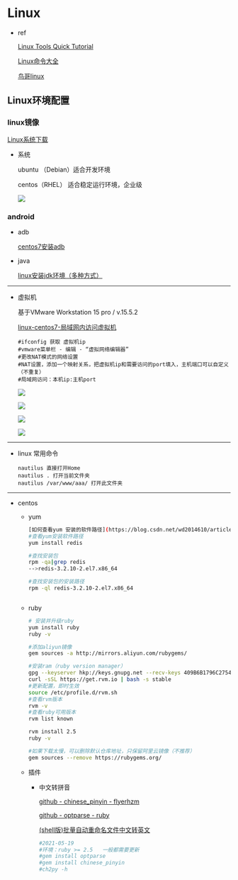 # Linux



* ref

  [Linux Tools Quick Tutorial](https://linuxtools-rst.readthedocs.io/zh_CN/latest/base/index.html#)

  [Linux命令大全](https://man.linuxde.net/)

  [鸟哥linux](http://cn.linux.vbird.org/linux_basic/linux_basic.php)





## Linux环境配置

### linux镜像

[Linux系统下载](https://man.linuxde.net/download/)

* 系统

  ubuntu （Debian）适合开发环境

  centos（RHEL） 适合稳定运行环境，企业级

  ![](https://i.loli.net/2021/05/08/jk3hSdJbq8FZPLN.jpg)



### android

* adb 

  [centos7安装adb](https://blog.csdn.net/zhesir/article/details/77542859)

* java

  [linux安装jdk环境（多种方式）](https://blog.csdn.net/lyhkmm/article/details/79524712)



---



* 虚拟机

  基于VMware Workstation 15 pro / v.15.5.2

  [linux-centos7-局域网内访问虚拟机](https://blog.csdn.net/Varose/article/details/98791852)

  ``` text
  #ifconfig 获取 虚拟机ip
  #vmware菜单栏 - 编辑 - “虚拟网络编辑器”
  #更改NAT模式的网络设置
  #NAT设置，添加一个映射关系，把虚拟机ip和需要访问的port填入，主机端口可以自定义（不重复）
  #局域网访问：本机ip:主机port
  ```

  ![](https://i.loli.net/2021/04/13/jHny2LgEIdcG7FP.png)

  ![](https://i.loli.net/2021/04/13/42lZWhSGrOKNgmY.png)

  ![](https://i.loli.net/2021/04/13/7b6TSqsNHBh9UDR.png)

  ![](https://i.loli.net/2021/04/13/YSOjKtv9V6aRmAq.png)





---



* linux 常用命令

  ``` shell
  nautilus 直接打开Home
  nautilus . 打开当前文件夹
  nautilus /var/www/aaa/ 打开此文件夹
  ```






---



* centos

  * yum

    ``` sh
    [如何查看yum 安装的软件路径](https://blog.csdn.net/wd2014610/article/details/79659073)
    #查看yum安装软件路径
    yum install redis
    
    #查找安装包
    rpm -qa|grep redis
    -->redis-3.2.10-2.el7.x86_64
    
    #查找安装包的安装路径
    rpm -ql redis-3.2.10-2.el7.x86_64
    
    
    
    ```

  * ruby

    ``` sh
    # 安装并升级ruby
    yum install ruby
    ruby -v
    
    #添加aliyun镜像
    gem sources -a http://mirrors.aliyun.com/rubygems/ 
    
    #安装ram（ruby version manager）
    gpg --keyserver hkp://keys.gnupg.net --recv-keys 409B6B1796C275462A1703113804BB82D39DC0E3 7D2BAF1CF37B13E2069D6956105BD0E739499BDB
    curl -sSL https://get.rvm.io | bash -s stable
    #更新配置，即时生效
    source /etc/profile.d/rvm.sh
    #查看rvm版本
    rvm -v
    #查看ruby可用版本
    rvm list known
    
    rvm install 2.5
    ruby -v
    
    #如果下载太慢，可以删除默认仓库地址，只保留阿里云镜像（不推荐）
    gem sources --remove https://rubygems.org/
    
    ```

  * 插件

    * 中文转拼音

      [github - chinese_pinyin - flyerhzm](https://github.com/flyerhzm/chinese_pinyin)

      [github - optparse - ruby](https://github.com/ruby/optparse)

      [(shell版)批量自动重命名文件中文转英文](https://blog.csdn.net/hanchaohao2012/article/details/53678319)

      ``` sh
      #2021-05-19
      #环境：ruby >= 2.5   一般都需要更新
      #gem install optparse
      #gem install chinese_pinyin
      #ch2py -h
      ```

      